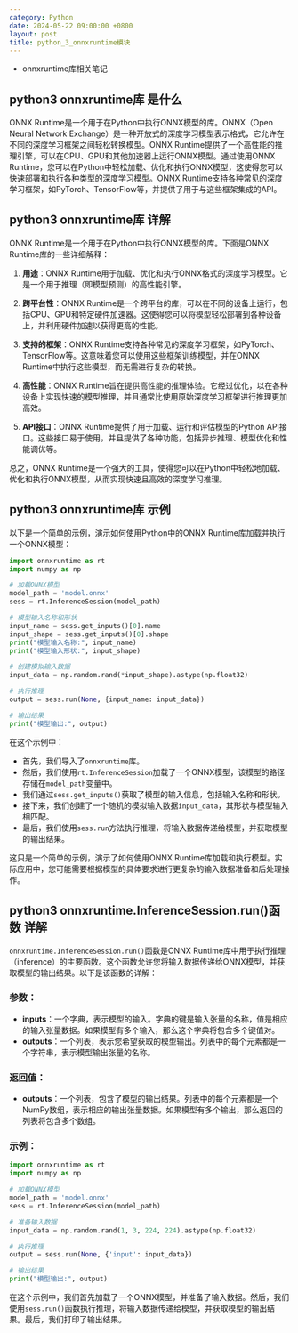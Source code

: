 ```yaml
---
category: Python
date: 2024-05-22 09:00:00 +0800
layout: post
title: python_3_onnxruntime模块
---
```


+ onnxruntime库相关笔记

## python3 onnxruntime库 是什么

ONNX Runtime是一个用于在Python中执行ONNX模型的库。ONNX（Open Neural Network Exchange）是一种开放式的深度学习模型表示格式，它允许在不同的深度学习框架之间轻松转换模型。ONNX Runtime提供了一个高性能的推理引擎，可以在CPU、GPU和其他加速器上运行ONNX模型。通过使用ONNX Runtime，您可以在Python中轻松加载、优化和执行ONNX模型，这使得您可以快速部署和执行各种类型的深度学习模型。ONNX Runtime支持各种常见的深度学习框架，如PyTorch、TensorFlow等，并提供了用于与这些框架集成的API。

## python3 onnxruntime库 详解

ONNX Runtime是一个用于在Python中执行ONNX模型的库。下面是ONNX Runtime库的一些详细解释：

1. **用途**：ONNX Runtime用于加载、优化和执行ONNX格式的深度学习模型。它是一个用于推理（即模型预测）的高性能引擎。

2. **跨平台性**：ONNX Runtime是一个跨平台的库，可以在不同的设备上运行，包括CPU、GPU和特定硬件加速器。这使得您可以将模型轻松部署到各种设备上，并利用硬件加速以获得更高的性能。

3. **支持的框架**：ONNX Runtime支持各种常见的深度学习框架，如PyTorch、TensorFlow等。这意味着您可以使用这些框架训练模型，并在ONNX Runtime中执行这些模型，而无需进行复杂的转换。

4. **高性能**：ONNX Runtime旨在提供高性能的推理体验。它经过优化，以在各种设备上实现快速的模型推理，并且通常比使用原始深度学习框架进行推理更加高效。

5. **API接口**：ONNX Runtime提供了用于加载、运行和评估模型的Python API接口。这些接口易于使用，并且提供了各种功能，包括异步推理、模型优化和性能调优等。

总之，ONNX Runtime是一个强大的工具，使得您可以在Python中轻松地加载、优化和执行ONNX模型，从而实现快速且高效的深度学习推理。

## python3 onnxruntime库 示例

以下是一个简单的示例，演示如何使用Python中的ONNX Runtime库加载并执行一个ONNX模型：

```python
import onnxruntime as rt
import numpy as np

# 加载ONNX模型
model_path = 'model.onnx'
sess = rt.InferenceSession(model_path)

# 模型输入名称和形状
input_name = sess.get_inputs()[0].name
input_shape = sess.get_inputs()[0].shape
print("模型输入名称:", input_name)
print("模型输入形状:", input_shape)

# 创建模拟输入数据
input_data = np.random.rand(*input_shape).astype(np.float32)

# 执行推理
output = sess.run(None, {input_name: input_data})

# 输出结果
print("模型输出:", output)
```

在这个示例中：

- 首先，我们导入了`onnxruntime`库。
- 然后，我们使用`rt.InferenceSession`加载了一个ONNX模型，该模型的路径存储在`model_path`变量中。
- 我们通过`sess.get_inputs()`获取了模型的输入信息，包括输入名称和形状。
- 接下来，我们创建了一个随机的模拟输入数据`input_data`，其形状与模型输入相匹配。
- 最后，我们使用`sess.run`方法执行推理，将输入数据传递给模型，并获取模型的输出结果。

这只是一个简单的示例，演示了如何使用ONNX Runtime库加载和执行模型。实际应用中，您可能需要根据模型的具体要求进行更复杂的输入数据准备和后处理操作。

## python3 onnxruntime.InferenceSession.run()函数 详解

`onnxruntime.InferenceSession.run()`函数是ONNX Runtime库中用于执行推理（inference）的主要函数。这个函数允许您将输入数据传递给ONNX模型，并获取模型的输出结果。以下是该函数的详解：

### 参数：
- **inputs**：一个字典，表示模型的输入。字典的键是输入张量的名称，值是相应的输入张量数据。如果模型有多个输入，那么这个字典将包含多个键值对。
- **outputs**：一个列表，表示您希望获取的模型输出。列表中的每个元素都是一个字符串，表示模型输出张量的名称。

### 返回值：
- **outputs**：一个列表，包含了模型的输出结果。列表中的每个元素都是一个NumPy数组，表示相应的输出张量数据。如果模型有多个输出，那么返回的列表将包含多个数组。

### 示例：
```python
import onnxruntime as rt
import numpy as np

# 加载ONNX模型
model_path = 'model.onnx'
sess = rt.InferenceSession(model_path)

# 准备输入数据
input_data = np.random.rand(1, 3, 224, 224).astype(np.float32)

# 执行推理
output = sess.run(None, {'input': input_data})

# 输出结果
print("模型输出:", output)
```

在这个示例中，我们首先加载了一个ONNX模型，并准备了输入数据。然后，我们使用`sess.run()`函数执行推理，将输入数据传递给模型，并获取模型的输出结果。最后，我们打印了输出结果。